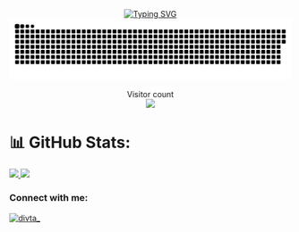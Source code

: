 <div align="center">
   <a href="https://git.io/typing-svg"><img src="https://readme-typing-svg.demolab.com?font=Fira+Code&pause=1000&width=435&lines=I+Ketut+Divta+Suryawan" alt="Typing SVG" /></a>
</div>
<a href=#><img src="contributions.svg"></a>
<p align="center"> 
  Visitor count<br>
  <img src="https://profile-counter.glitch.me/divta-suryawan/count.svg" />
</p>

# 📊 GitHub Stats:

<p align="left">
<a href="https://github.com/divta-suryawan">
  <img height="180em" src="https://github-readme-stats-eight-theta.vercel.app/api?username=divta-suryawan&show_icons=true&theme=tokyonight&include_all_commits=true&count_private=true"/>
  <img height="180em" src="https://github-readme-stats-eight-theta.vercel.app/api/top-langs/?username=divta-suryawan&layout=compact&langs_count=8&theme=tokyonight"/>
</a>
</p>

<h3 align="left">Connect with me:</h3>
<p align="left">
<a href="https://instagram.com/divta_" target="blank"><img align="center" src="https://raw.githubusercontent.com/rahuldkjain/github-profile-readme-generator/master/src/images/icons/Social/instagram.svg" alt="divta_" height="30" width="40" /></a>
</p>
